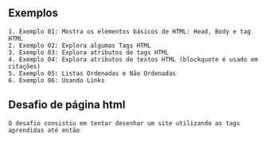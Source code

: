 ## Exemplos

    1. Exemplo 01: Mostra os elementos básicos de HTML: Head, Body e tag HTML
    2. Exemplo 02: Explora algumas Tags HTML
    3. Exemplo 03: Explora atributos de tags HTML
    4. Exemplo 04: Explora atributos de textos HTML (blockquote é usado em citações)
    5. Exemplo 05: Listas Ordenadas e Não Ordenadas
    6. Exemplo 06: Usando Links

## Desafio de página html

    O desafio consistiu em tentar desenhar um site utilizando as tags aprendidas até então